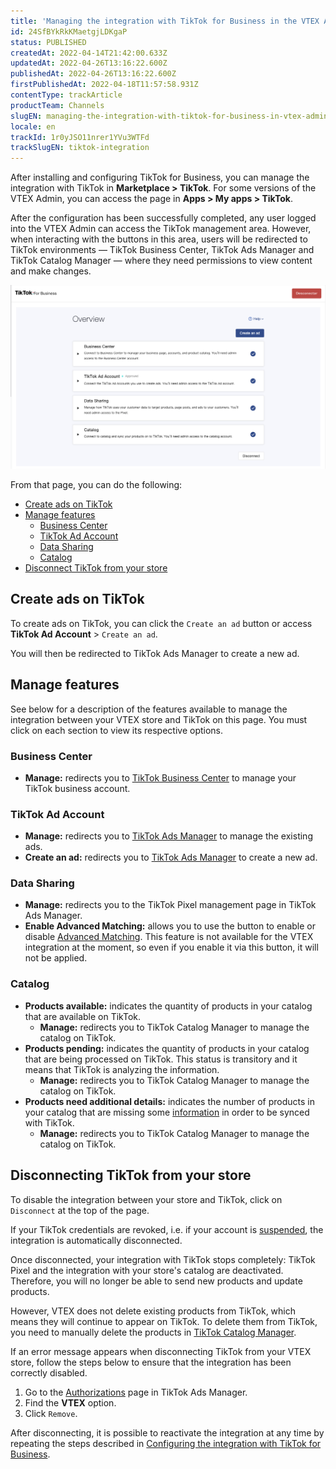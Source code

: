 ```yaml
---
title: 'Managing the integration with TikTok for Business in the VTEX Admin'
id: 24SfBYkRkKMaetgjLDKgaP
status: PUBLISHED
createdAt: 2022-04-14T21:42:00.633Z
updatedAt: 2022-04-26T13:16:22.600Z
publishedAt: 2022-04-26T13:16:22.600Z
firstPublishedAt: 2022-04-18T11:57:58.931Z
contentType: trackArticle
productTeam: Channels
slugEN: managing-the-integration-with-tiktok-for-business-in-vtex-admin
locale: en
trackId: 1r0yJSO11nrer1YVu3WTFd
trackSlugEN: tiktok-integration
---
```


After installing and configuring TikTok for Business, you can manage the integration with TikTok in **Marketplace > TikTok**. For some versions of the VTEX Admin, you can access the page in **Apps > My apps > TikTok**.

After the configuration has been successfully completed, any user logged into the VTEX Admin can access the TikTok management area. However, when interacting with the buttons in this area, users will be redirected to  TikTok environments — TikTok Business Center, TikTok Ads Manager and TikTok Catalog Manager — where they need permissions to view content and make changes.

![manage-tiktok-integration](https://raw.githubusercontent.com/vtexdocs/help-center-content/refs/heads/main/docs/en/tracks/tiktok-integration/managing-the-integration-with-tiktok-for-business-in-vtex-admin_1.png)

From that page, you can do the following:

- [Create ads on TikTok](#create-ads-on-tiktok)
- [Manage features](#manage-features)
    - [Business Center](#business-center)
    - [TikTok Ad Account](#tiktok-ad-account)
    - [Data Sharing](#data-sharing)
    - [Catalog](#catalog)
- [Disconnect TikTok from your store](#disconnecting-tiktok-from-your-store)

## Create ads on TikTok

To create ads on TikTok, you can click the `Create an ad` button or access **TikTok Ad Account** > `Create an ad`.

You will then be redirected to TikTok Ads Manager to create a new ad.

## Manage features

See below for a description of the features available to manage the integration between your VTEX store and TikTok on this page. You must click on each section to view its respective options.

### Business Center

* **Manage:** redirects you to [TikTok Business Center](https://ads.tiktok.com/help/article?aid=12786) to manage your TikTok business account.

### TikTok Ad Account

* **Manage:** redirects you to [TikTok Ads Manager](https://ads.tiktok.com/help/article?aid=10178) to manage the existing ads.
* **Create an ad:** redirects you to [TikTok Ads Manager](https://ads.tiktok.com/help/article?aid=10178) to create a new ad.

### Data Sharing

* **Manage:** redirects you to the TikTok Pixel management page in TikTok Ads Manager.
* **Enable Advanced Matching:** allows you to use the <i class="fas fa-toggle-on"></i> button to enable or disable [Advanced Matching](https://ads.tiktok.com/help/article?aid=10007891). This feature is not available for the VTEX integration at the moment, so even if you enable it via this button, it will not be applied.

### Catalog

* **Products available:** indicates the quantity of products in your catalog that are available on TikTok.
    * **Manage:** redirects you to TikTok Catalog Manager to manage the catalog on TikTok.
* **Products pending:** indicates the quantity of products in your catalog that are being processed on TikTok. This status is transitory and it means that TikTok is analyzing the information.
    * **Manage:** redirects you to TikTok Catalog Manager to manage the catalog on TikTok.
* **Products need additional details:** indicates the number of products in your catalog that are missing some [information](/en/tracks/tiktok-integration--1r0yJSO11nrer1YVu3WTFd/4AEUg7pEdX1beOaQhFf0wC#sending-product-data-to-tiktok) in order to be synced with TikTok.
    * **Manage:** redirects you to TikTok Catalog Manager to manage the catalog on TikTok.

## Disconnecting TikTok from your store

To disable the integration between your store and TikTok, click on `Disconnect` at the top of the page.

If your TikTok credentials are revoked, i.e. if your account is [suspended](https://ads.tiktok.com/help/article?aid=12170), the integration is automatically disconnected. 

Once disconnected, your integration with TikTok stops completely: TikTok Pixel and the integration with your store's catalog are deactivated. Therefore, you will no longer be able to send new products and update products.

However, VTEX does not delete existing products from TikTok, which means they will continue to appear on TikTok. To delete them from TikTok, you need to manually delete the products in [TikTok Catalog Manager](https://ads.tiktok.com/help/article?aid=10001005).

<div class="alert alert-warning">
<p>If an error message appears when disconnecting TikTok from your VTEX store, follow the steps below to ensure that the integration has been correctly disabled.</p>
<ol><li>Go to the <a href="https://ads.tiktok.com/ac/page/authorizations">Authorizations</a> page in TikTok Ads Manager.</li>
  <li>Find the <strong>VTEX</strong> option.</li>
  <li>Click <code>Remove</code>.</li></ol>
</div>

After disconnecting, it is possible to reactivate the integration at any time by repeating the steps described in [Configuring the integration with TikTok for Business](/en/tracks/tiktok-integration--1r0yJSO11nrer1YVu3WTFd/4AEUg7pEdX1beOaQhFf0wC).
